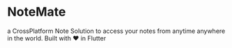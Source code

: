 # NoteMate
a CrossPlatform Note Solution to access your notes from anytime anywhere in the world. Built with ❤ in Flutter
